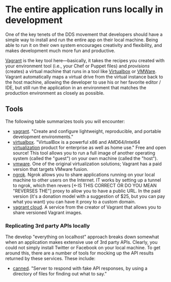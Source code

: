 # The entire application runs locally in development

<span class="drop fa fa-laptop fa-5x pull-left fa-border"></span>

One of the key tenets of the DDS movement that developers should have a simple way to install and run the entire app on their local machine. Being able to run it on their own system encourages creativity and flexibility, and makes development much more fun and productive.

[Vagrant](http://www.vagrantup.com/) is the key tool here—basically, it takes the recipes you created with your environment tool (i.e., your Chef or Puppet files) and _provisions_ (creates) a virtual machine that runs in a tool like [Virtualbox](https://www.virtualbox.org/) or [VMWare](http://www.vmware.com/). Vagrant automatically maps a virtual drive from the virtual instance back to the host machine, allowing the developer to use his or her favorite editor / IDE, but still run the application in an environment that matches the production environment as closely as possible.

## Tools

The following table summarizes tools you will encounter:

* [vagrant](http://www.vagrantup.com/).  "Create and configure lightweight, reproducible, and portable development environments."
* [virtualbox](https://www.virtualbox.org/). "VirtualBox is a powerful x86 and AMD64/Intel64  [virtualization](https://www.virtualbox.org/wiki/Virtualization) product for enterprise as well as home use." Free and open source!  This tool allows you to run a full image of another operating system (called the "guest") on your own machine (called the "host"). 
* [vmware](http://www.vmware.com/). One of the original virtualization solutions; Vagrant has a paid version that targets VMware fusion.
* [ngrok](https://ngrok.com/).  Ngrok allows you to share applications running on your local machine to other users on the Internet.  IT works by setting up a tunnel to ngrok, which then revers [<-IS THIS CORRECT OR DO YOU MEAN "REVERSES THE"] proxy to allow you to have a public URL.  In the paid version (it's a donation model with a suggestion of $25, but you can pay what you want) you can have it proxy to a custom domain.
* [vagrant cloud](https://vagrantcloud.com/).  A service from the creator of Vagrant that allows you to share versioned Vagrant images.

### Replicating 3rd party APIs locally

The develop "everything on localhost" approach breaks down somewhat when an application makes extensive use of 3rd party APIs.  Clearly, you could not simply install Twitter or Facebook on your local machine.  To get around this, there are a number of tools for mocking up the API results returned by these services.  These include:

* [canned](https://github.com/sideshowcoder/canned). "Server to respond with fake API responses, by using a directory of files for finding out what to say."
